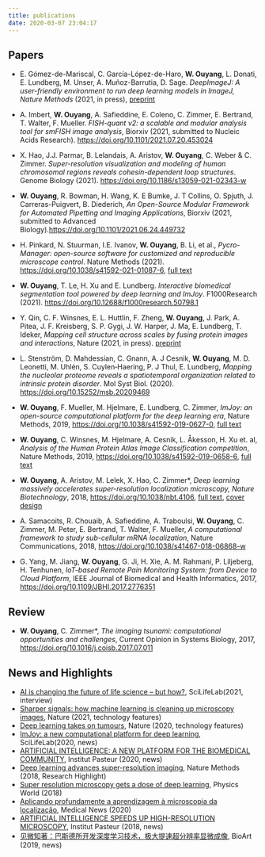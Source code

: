 ```yaml
---
title: publications
date: 2020-03-07 23:04:17
---
```

## Papers
<!-- * **W. Ouyang**, Emma Lundberg, ImageJ.JS: ImageJ running in the browser, https://ij.imjoy.io/ (2021) -->
<!-- * J. Bai<sup>*</sup>, **W. Ouyang<sup>*#</sup>**, M. Singh, C. Leterrier, P. Barthelemy, S. Holden, T. Klein, M. Sauer, P. Kanchanawong, N. Bourg, M. Cohen, B. Lelandais, C. Zimmer<sup>#</sup>, ShareLoc – an open platform for sharing localization microscopy data (2021) -->
<!-- * M.R. King, K.M. Ruff, X. Zeng, A.E. Posey, W. Ouyang, E. Lundberg, R.V. Pappu. Nucleolar cores are scaffolded by proteins with lysine and acid-rich disordered regions that drive phase separation. In preparation. -->
* E. Gómez-de-Mariscal, C. García-López-de-Haro, **W. Ouyang**, L. Donati, E. Lundberg, M. Unser, A. Muñoz-Barrutia, D. Sage. *DeepImageJ: A user-friendly environment to run deep learning models in ImageJ, Nature Methods* (2021, in press), [preprint](https://www.biorxiv.org/content/10.1101/799270v3)
* A. Imbert, **W. Ouyang**,  A. Safieddine, E. Coleno, C. Zimmer, E. Bertrand, T. Walter, F. Mueller. *FISH-quant v2: a scalable and modular analysis tool for smFISH image analysis*, Biorxiv (2021, submitted to Nucleic Acids Research). https://doi.org/10.1101/2021.07.20.453024
* X. Hao, J.J. Parmar, B. Lelandais, A. Aristov, **W. Ouyang**, C. Weber & C. Zimmer. *Super-resolution visualization and modeling of human chromosomal regions reveals cohesin-dependent loop structures*. Genome Biology (2021). https://doi.org/10.1186/s13059-021-02343-w
* **W. Ouyang**, R. Bowman, H. Wang, K. E Bumke, J. T Collins, O. Spjuth, J. Carreras-Puigvert, B. Diederich, *An Open-Source Modular Framework for Automated Pipetting and Imaging Applications*, Biorxiv (2021, submitted to Advanced Biology).https://doi.org/10.1101/2021.06.24.449732
* H. Pinkard, N. Stuurman, I.E. Ivanov, **W. Ouyang**, B. Li, et al., *Pycro-Manager: open-source software for customized and reproducible microscope control*. Nature Methods (2021). https://doi.org/10.1038/s41592-021-01087-6, [full text](https://rdcu.be/cghwk)
* **W. Ouyang**, T. Le, H. Xu and E. Lundberg. *Interactive biomedical segmentation tool powered by deep learning and ImJoy*. F1000Research (2021). https://doi.org/10.12688/f1000research.50798.1
* Y. Qin, C. F. Winsnes, E. L. Huttlin, F. Zheng, **W. Ouyang**, J. Park, A. Pitea, J. F. Kreisberg, S. P. Gygi, J. W. Harper, J. Ma, E. Lundberg, T. Ideker, *Mapping cell structure across scales by fusing protein images and interactions*, Nature (2021, in press). [preprint](https://doi.org/10.1101/2020.06.21.163709)
* L. Stenström, D. Mahdessian, C. Gnann, A. J Cesnik, **W. Ouyang**, M. D. Leonetti, M. Uhlén, S. Cuylen‐Haering, P. J Thul, E. Lundberg, *Mapping the nucleolar proteome reveals a spatiotemporal organization related to intrinsic protein disorder*. Mol Syst Biol. (2020). https://doi.org/10.15252/msb.20209469
* **W. Ouyang**, F. Mueller, M. Hjelmare, E. Lundberg, C. Zimmer, *ImJoy: an open-source computational platform for the deep learning era*, Nature Methods, 2019, https://doi.org/10.1038/s41592-019-0627-0, [full text](https://rdcu.be/bYbGO)
* **W. Ouyang**, C. Winsnes, M. Hjelmare, A. Cesnik, L. Åkesson, H. Xu et. al, *Analysis of the Human Protein Atlas Image Classification competition*, Nature Methods, 2019, https://doi.org/10.1038/s41592-019-0658-6, [full text](https://www.nature.com/articles/s41592-019-0658-6)
* **W. Ouyang**, A. Aristov, M. Lelek, X. Hao, C. Zimmer*, *Deep learning massively accelerates super-resolution localization microscopy, Nature Biotechnology*, 2018, https://doi.org/10.1038/nbt.4106, [full text](https://rdcu.be/LGtc), [cover design](https://www.nature.com/nbt/volumes/36/issues/5)
* A. Samacoits, R. Chouaib, A. Safieddine, A. Traboulsi, **W. Ouyang**, C. Zimmer, M. Peter, E. Bertrand, T. Walter, F. Mueller, *A computational framework to study sub-cellular mRNA localization*, Nature Communications, 2018, https://doi.org/10.1038/s41467-018-06868-w

* G. Yang, M. Jiang, **W. Ouyang**, G. Ji, H. Xie, A. M. Rahmani, P. Liljeberg, H. Tenhunen, *IoT-based Remote Pain Monitoring System: from Device to Cloud Platform*, IEEE Journal of Biomedical and Health Informatics, 2017, https://doi.org/10.1109/JBHI.2017.2776351

## Review
 * **W. Ouyang**, C. Zimmer*, *The imaging tsunami: computational opportunities and challenges*, Current Opinion in Systems Biology, 2017, https://doi.org/10.1016/j.coisb.2017.07.011

## News and Highlights
 * [AI is changing the future of life science – but how?](https://www.scilifelab.se/news/ai-is-changing-the-future-of-life-science-but-how/), SciLifeLab(2021, interview)
 * [Sharper signals: how machine learning is cleaning up microscopy images](https://www.nature.com/articles/d41586-021-00023-0), Nature (2021, technology features)
 * [Deep learning takes on tumours](https://www.nature.com/articles/d41586-020-01128-8), Nature (2020, technology features)
 * [ImJoy: a new computational platform for deep learning](https://www.scilifelab.se/news/imjoy-a-new-computational-platform-for-deep-learning/), SciLifeLab(2020, news)
 * [ARTIFICIAL INTELLIGENCE: A NEW PLATFORM FOR THE BIOMEDICAL COMMUNITY](https://www.pasteur.fr/en/research-journal/news/artificial-intelligence-new-platform-biomedical-community), Institut Pasteur (2020, news)
 * [Deep learning advances super-resolution imaging](https://www.nature.com/articles/s41592-018-0028-9), Nature Methods (2018, Research Highlight)
 * [Super resolution microscopy gets a dose of deep learning](https://physicsworld.com/a/super-resolution-microscopy-gets-a-dose-of-deep-learning/), Physics World (2018)
 * [Aplicando profundamente a aprendizagem à microscopia da localização](https://www.news-medical.net/life-sciences/Applying-Deep-Learning-to-Localization-Microscopy-(Portuguese).aspx), Medical News (2020)
 * [ARTIFICIAL INTELLIGENCE SPEEDS UP HIGH-RESOLUTION MICROSCOPY](https://www.inception-program.fr/en/news/artificial-intelligence-speeds-high-resolution-microscopy), Institut Pasteur (2018, news)
 * [见微知著：巴斯德所开发深度学习技术，极大提速超分辨率显微成像](https://ibook.antpedia.com/x/288405.html), BioArt (2019, news)